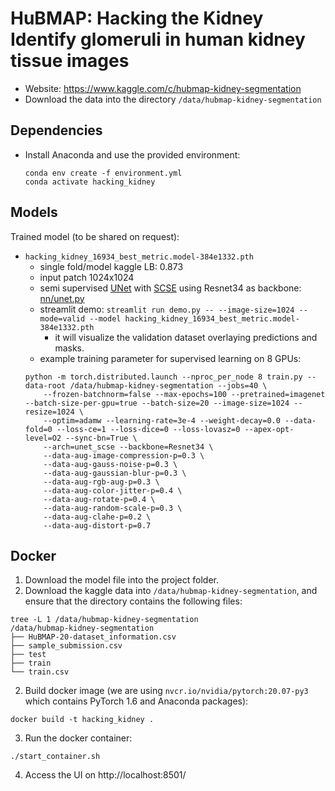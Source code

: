 # HuBMAP: Hacking the Kidney Identify glomeruli in human kidney tissue images
* Website: https://www.kaggle.com/c/hubmap-kidney-segmentation
* Download the data into the directory `/data/hubmap-kidney-segmentation`

## Dependencies
* Install Anaconda and use the provided environment:
  ```
  conda env create -f environment.yml
  conda activate hacking_kidney
  ```

## Models
Trained model (to be shared on request):
* `hacking_kidney_16934_best_metric.model-384e1332.pth`
  * single fold/model kaggle LB: 0.873
  * input patch 1024x1024
  * semi supervised [UNet](https://arxiv.org/abs/1505.04597) with [SCSE](https://arxiv.org/abs/1803.02579) using Resnet34 as backbone: [nn/unet.py](nn/unet.py)
  * streamlit demo: `streamlit run demo.py -- --image-size=1024 --mode=valid --model hacking_kidney_16934_best_metric.model-384e1332.pth`
    * it will visualize the validation dataset overlaying predictions and masks.
  * example training parameter for supervised learning on 8 GPUs:
  ```
  python -m torch.distributed.launch --nproc_per_node 8 train.py --data-root /data/hubmap-kidney-segmentation --jobs=40 \
      --frozen-batchnorm=false --max-epochs=100 --pretrained=imagenet --batch-size-per-gpu=true --batch-size=20 --image-size=1024 --resize=1024 \
      --optim=adamw --learning-rate=3e-4 --weight-decay=0.0 --data-fold=0 --loss-ce=1 --loss-dice=0 --loss-lovasz=0 --apex-opt-level=O2 --sync-bn=True \
      --arch=unet_scse --backbone=Resnet34 \
      --data-aug-image-compression-p=0.3 \
      --data-aug-gauss-noise-p=0.3 \
      --data-aug-gaussian-blur-p=0.3 \
      --data-aug-rgb-aug-p=0.3 \
      --data-aug-color-jitter-p=0.4 \
      --data-aug-rotate-p=0.4 \
      --data-aug-random-scale-p=0.3 \
      --data-aug-clahe-p=0.2 \
      --data-aug-distort-p=0.7
  ```
  
## Docker
1. Download the model file into the project folder.
2. Download the kaggle data into `/data/hubmap-kidney-segmentation`, and ensure that the directory contains the following files:
  ```
  tree -L 1 /data/hubmap-kidney-segmentation
  /data/hubmap-kidney-segmentation
  ├── HuBMAP-20-dataset_information.csv
  ├── sample_submission.csv
  ├── test
  ├── train
  └── train.csv
  ```
2. Build docker image (we are using `nvcr.io/nvidia/pytorch:20.07-py3` which contains PyTorch 1.6 and Anaconda packages):
  ```
  docker build -t hacking_kidney .
  ```
3. Run the docker container:
  ```
  ./start_container.sh
  ```
4. Access the UI on http://localhost:8501/
